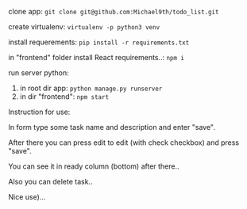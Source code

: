 
clone app:
`git clone git@github.com:Michael9th/todo_list.git`

create virtualenv:
```virtualenv -p python3 venv```

install requerements:
`pip install -r requirements.txt`

in "frontend" folder install React requirements..:
`npm i`

run server python:

1. in root dir app:
`python manage.py runserver`
2. in dir "frontend":
`npm start`

Instruction for use:

In form type some task name and description and enter "save".

After there you can press edit to edit (with check checkbox) and press "save".

You can see it in ready column (bottom) after there..

Also you can delete task..

Nice use)...
